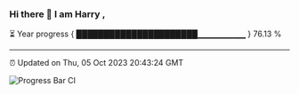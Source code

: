### Hi there 👋 I am Harry , 

⏳ Year progress { ██████████████████████▁▁▁▁▁▁▁▁ } 76.13 %

---

⏰ Updated on Thu, 05 Oct 2023 20:43:24 GMT

![Progress Bar CI](https://github.com/duykhang68/duykhang68/workflows/Progress%20Bar%20CI/badge.svg)
